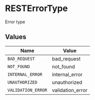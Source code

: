 # RESTErrorType

Error type


## Values

| Name               | Value              |
| ------------------ | ------------------ |
| `BAD_REQUEST`      | bad_request        |
| `NOT_FOUND`        | not_found          |
| `INTERNAL_ERROR`   | internal_error     |
| `UNAUTHORIZED`     | unauthorized       |
| `VALIDATION_ERROR` | validation_error   |